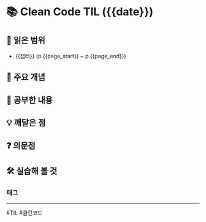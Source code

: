 # 📚 Clean Code TIL ({{date}})

## 📖 읽은 범위

- {{챕터}} (p.{{page_start}} ~ p.{{page_end}})

## 📌 주요 개념


## 📖 공부한 내용


## 💡 깨달은 점


## ❓ 의문점


## 🛠️ 실습해 볼 것


### 태그
---
#TIL #클린코드 